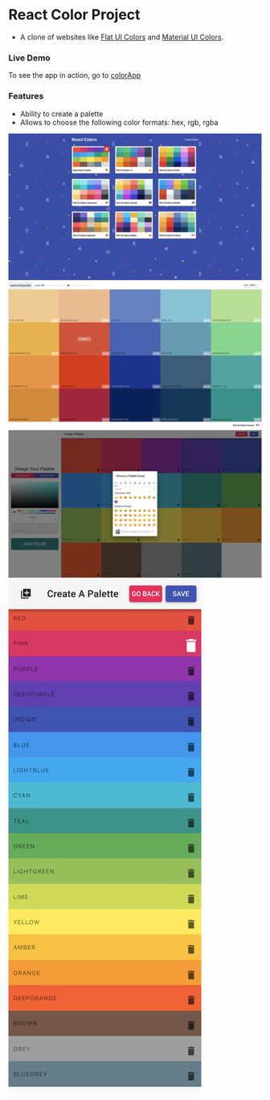 # React Color Project

- A clone of websites like [Flat UI Colors](https://flatuicolors.com/) and [Material UI Colors](http://materialuicolors.co/?utm_source=launchers).

### Live Demo

To see the app in action, go to [colorApp](https://kdord-color-project.netlify.com)

### Features

- Ability to create a palette
- Allows to choose the following color formats: hex, rgb, rgba

![Color Project 1 ](./public/colorApp1.png)
![Color Project 2 ](./public/colorApp2.png)
![Color Project 3 ](./public/colorApp3.png)
![Color Project 4 ](./public/colorApp4.png)
